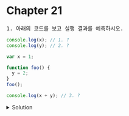 # Chapter 21

<pre>1. 아래의 코드를 보고 실행 결과를 예측하시오.</pre>

```js
console.log(x); // 1. ?
console.log(y); // 2. ?

var x = 1;

function foo() {
  y = 2;
}
foo();

console.log(x + y); // 3. ?
```

<details>
  <summary>Solution</summary>
  <strong>1. undefined<br>2. ReferenceError<br>3. 3</strong>
  <pre>1. var키워드로 선언한 x변수는 호이스팅이 발생하여 undefined를 반환한다.<br>2. y는 변수 선언 없이 전역 객체의 프로퍼티로 추가 했기 때문에 호이스팅이 발생하지 않아 ReferenceError가 발생한다.</pre>
</details>
